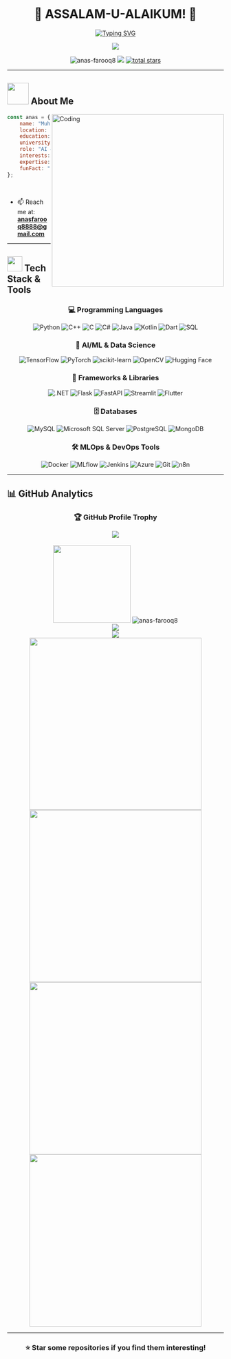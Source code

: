 # <div align="center">🌟 ASSALAM-U-ALAIKUM! 🌟</div>

<div align="center">
  
[![Typing SVG](https://readme-typing-svg.herokuapp.com?font=Fira+Code&size=35&duration=3000&pause=1000&color=00D9FF&center=true&vCenter=true&width=800&height=70&lines=I'm+Muhammad+Anas+Farooq;Computer+Science+Graduate;AI+%26+Automation+Engineer;Machine+Learning+Enthusiast)](https://git.io/typing-svg)

</div>

<div align="center">
  <img src="https://capsule-render.vercel.app/api?type=waving&color=gradient&customColorList=6,11,20&height=180&section=header&text=Welcome%20to%20my%20Profile&fontSize=42&fontColor=fff&animation=twinkling&fontAlignY=32"/>
</div>

<p align="center">
  <img src="https://komarev.com/ghpvc/?username=anas-farooq8&label=Profile%20views&color=0e75b6&style=for-the-badge" alt="anas-farooq8" />
  <img src="https://img.shields.io/github/followers/anas-farooq8?logo=github&style=for-the-badge&color=0e75b6&labelColor=black"/>
  <a href="https://github.com/anas-farooq8?tab=repositories&sort=stargazers">
    <img alt="total stars" title="Total stars on GitHub" src="https://custom-icon-badges.herokuapp.com/badge/dynamic/json?logo=star&color=55960c&labelColor=488207&label=Stars&style=for-the-badge&query=%24.stars&url=https://api.github-star-counter.workers.dev/user/anas-farooq8"/>
  </a>
</p>

---

## <img src="https://media.giphy.com/media/VgCDAzcKvsR6OM0uWg/giphy.gif" width="50"> About Me

<img align="right" alt="Coding" width="400" src="https://media.giphy.com/media/qgQUggAC3Pfv687qPC/giphy.gif">

```javascript
const anas = {
    name: "Muhammad Anas Farooq",
    location: "Wah Cantt, Pakistan 🇵🇰",
    education: "BS Computer Science Graduate (CGPA: 3.6/4)",
    university: "National University of Computer and Emerging Sciences",
    role: "AI & Automation Engineer",
    interests: ["Artificial Intelligence", "Automation", "Computer Vision"],
    expertise: ["MLOps", "Deep Learning", "Computer Vision", "GenAI"],
    funFact: "I turn data into insights and automate the impossible! 🚀"
};
```

<br>

- 📫 Reach me at: **anasfarooq8888@gmail.com**
  
---

## <img src="https://media.giphy.com/media/iY8CRBdQXODJSCERIr/giphy.gif" width="35"> Tech Stack & Tools

<div align="center">

### 💻 Programming Languages
![Python](https://img.shields.io/badge/Python-3776AB?style=for-the-badge&logo=python&logoColor=white)
![C++](https://img.shields.io/badge/C%2B%2B-00599C?style=for-the-badge&logo=c%2B%2B&logoColor=white)
![C](https://img.shields.io/badge/C-00599C?style=for-the-badge&logo=c&logoColor=white)
![C#](https://img.shields.io/badge/C%23-239120?style=for-the-badge&logo=c-sharp&logoColor=white)
![Java](https://img.shields.io/badge/Java-ED8B00?style=for-the-badge&logo=java&logoColor=white)
![Kotlin](https://img.shields.io/badge/Kotlin-0095D5?style=for-the-badge&logo=kotlin&logoColor=white)
![Dart](https://img.shields.io/badge/Dart-0175C2?style=for-the-badge&logo=dart&logoColor=white)
![SQL](https://img.shields.io/badge/SQL-4479A1?style=for-the-badge&logo=sql&logoColor=white)

### 🤖 AI/ML & Data Science
![TensorFlow](https://img.shields.io/badge/TensorFlow-FF6F00?style=for-the-badge&logo=tensorflow&logoColor=white)
![PyTorch](https://img.shields.io/badge/PyTorch-EE4C2C?style=for-the-badge&logo=pytorch&logoColor=white)
![scikit-learn](https://img.shields.io/badge/scikit--learn-F7931E?style=for-the-badge&logo=scikit-learn&logoColor=white)
![OpenCV](https://img.shields.io/badge/OpenCV-27338e?style=for-the-badge&logo=OpenCV&logoColor=white)
![Hugging Face](https://img.shields.io/badge/🤗%20Hugging%20Face-FFD21E?style=for-the-badge&logoColor=black)

### 🚀 Frameworks & Libraries
![.NET](https://img.shields.io/badge/.NET-5C2D91?style=for-the-badge&logo=.net&logoColor=white)
![Flask](https://img.shields.io/badge/Flask-000000?style=for-the-badge&logo=flask&logoColor=white)
![FastAPI](https://img.shields.io/badge/FastAPI-005571?style=for-the-badge&logo=fastapi)
![Streamlit](https://img.shields.io/badge/Streamlit-FF4B4B?style=for-the-badge&logo=Streamlit&logoColor=white)
![Flutter](https://img.shields.io/badge/Flutter-02569B?style=for-the-badge&logo=flutter&logoColor=white)

### 🗄️ Databases
![MySQL](https://img.shields.io/badge/MySQL-00000F?style=for-the-badge&logo=mysql&logoColor=white)
![Microsoft SQL Server](https://img.shields.io/badge/Microsoft%20SQL%20Server-CC2927?style=for-the-badge&logo=microsoft%20sql%20server&logoColor=white)
![PostgreSQL](https://img.shields.io/badge/PostgreSQL-316192?style=for-the-badge&logo=postgresql&logoColor=white)
![MongoDB](https://img.shields.io/badge/MongoDB-4EA94B?style=for-the-badge&logo=mongodb&logoColor=white)

### 🛠️ MLOps & DevOps Tools
![Docker](https://img.shields.io/badge/Docker-2496ED?style=for-the-badge&logo=docker&logoColor=white)
![MLflow](https://img.shields.io/badge/MLflow-0194E2?style=for-the-badge&logo=mlflow&logoColor=white)
![Jenkins](https://img.shields.io/badge/Jenkins-D24939?style=for-the-badge&logo=Jenkins&logoColor=white)
![Azure](https://img.shields.io/badge/Microsoft_Azure-0089D0?style=for-the-badge&logo=microsoft-azure&logoColor=white)
![Git](https://img.shields.io/badge/Git-F05032?style=for-the-badge&logo=git&logoColor=white)
![n8n](https://img.shields.io/badge/n8n-EA4B71?style=for-the-badge&logo=n8n&logoColor=white)

</div>

---

## 📊 GitHub Analytics

<div align="center">
  <h3>🏆 GitHub Profile Trophy</h3>
  <img src="https://github-profile-trophy.vercel.app/?username=anas-farooq8&theme=radical&no-frame=false&no-bg=false&margin-w=4&row=1"/>
</div>

<br>

<div align="center">
  <img height="180em" src="https://github-readme-stats.vercel.app/api?username=anas-farooq8&show_icons=true&theme=radical&include_all_commits=true&count_private=true"/>
  <img src="https://github-readme-streak-stats.herokuapp.com/?user=anas-farooq8&theme=radical" alt="anas-farooq8" />
</div>

<div align="center">
  <img src="https://github-readme-activity-graph.vercel.app/graph?username=anas-farooq8&theme=radical&bg_color=0d1117&color=5BCDEC&line=5BCDEC&point=FFFFFF&area=true&hide_border=true"/>
</div>

<div align="center">
  <img src="http://github-profile-summary-cards.vercel.app/api/cards/profile-details?username=anas-farooq8&theme=radical"/>
</div>

<div align="center">
  <img src="http://github-profile-summary-cards.vercel.app/api/cards/repos-per-language?username=anas-farooq8&theme=radical" width="400"/>
  <img src="http://github-profile-summary-cards.vercel.app/api/cards/most-commit-language?username=anas-farooq8&theme=radical" width="400"/>
</div>

<div align="center">
  <img src="http://github-profile-summary-cards.vercel.app/api/cards/stats?username=anas-farooq8&theme=radical" width="400"/>
  <img src="http://github-profile-summary-cards.vercel.app/api/cards/productive-time?username=anas-farooq8&theme=radical&utcOffset=5" width="400"/>
</div>

---

<div align="center">
  
### ⭐ Star some repositories if you find them interesting!
